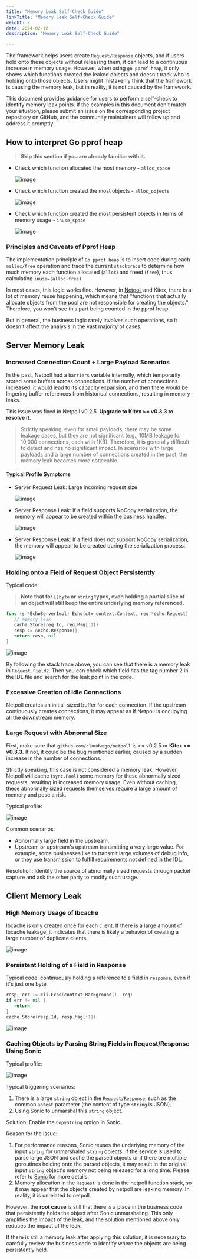 ```yaml
---
title: "Memory Leak Self-Check Guide"
linkTitle: "Memory Leak Self-Check Guide"
weight: 2
date: 2024-02-18
description: "Memory Leak Self-Check Guide"

---
```


The framework helps users create `Request/Response` objects, and if users hold onto these objects without releasing them, it can lead to a continuous increase in memory usage. However, when using `go pprof heap`, it only shows which functions created the leaked objects and doesn't track who is holding onto those objects. Users might mistakenly think that the framework is causing the memory leak, but in reality, it is not caused by the framework.

This document provides guidance for users to perform a self-check to identify memory leak points. If the examples in this document don't match your situation, please submit an issue on the corresponding project repository on GitHub, and the community maintainers will follow up and address it promptly.

## How to interpret Go pprof heap

> **Skip this section if you are already familiar with it.**

- Check which function allocated the most memory - `alloc_space`

  ![image](/img/blog/Kitex_self_check/alloc_space.png)

- Check which function created the most objects - `alloc_objects`

  ![image](/img/blog/Kitex_self_check/alloc_objects.png)

- Check which function created the most persistent objects in terms of memory usage - `inuse_space`

  ![image](/img/blog/Kitex_self_check/inuse_space.png)

### Principles and Caveats of Pprof Heap

The implementation principle of `Go pprof heap` is to insert code during each `malloc/free` operation and trace the current `stacktrace` to determine how much memory each function allocated (`alloc`) and freed (`free`), thus calculating `inuse=(alloc-free)`.

In most cases, this logic works fine. However, in [Netpoll](https://www.cloudwego.io/docs/netpoll/) and Kitex, there is a lot of memory reuse happening, which means that "functions that actually allocate objects from the pool are not responsible for creating the objects." Therefore, you won't see this part being counted in the pprof heap.

But in general, the business logic rarely involves such operations, so it doesn't affect the analysis in the vast majority of cases.

## Server Memory Leak

### Increased Connection Count + Large Payload Scenarios

In the past, Netpoll had a `barriers` variable internally, which temporarily stored some buffers across connections. If the number of connections increased, it would lead to its capacity expansion, and then there would be lingering buffer references from historical connections, resulting in memory leaks.

This issue was fixed in Netpoll v0.2.5. **Upgrade to Kitex >= v0.3.3 to resolve it.**

> Strictly speaking, even for small payloads, there may be some leakage cases, but they are not significant (e.g., 10MB leakage for 10,000 connections, each with 1KB). Therefore, it is generally difficult to detect and has no significant impact. In scenarios with large payloads and a large number of connections created in the past, the memory leak becomes more noticeable.

#### Typical Profile Symptoms

- Server Request Leak: Large incoming request size

  ![image](/img/blog/Kitex_self_check/server_req_leak.png)

- Server Response Leak: If a field supports NoCopy serialization, the memory will appear to be created within the business handler.

  ![image](/img/blog/Kitex_self_check/server_resp_leak.png)

- Server Response Leak: If a field does not support NoCopy serialization, the memory will appear to be created during the serialization process.

  ![image](/img/blog/Kitex_self_check/server_resp_leak2.png)

### Holding onto a Field of Request Object Persistently

Typical code:

> **Note that for `[]byte` or `string` types, even holding a partial slice of an object will still keep the entire underlying memory referenced.**

```go
func (s *EchoServerImpl) Echo(ctx context.Context, req *echo.Request) (*echo.Response, error) {
   // memory leak
   cache.Store(req.Id, req.Msg[:1])
   resp := &echo.Response{}
   return resp, nil
}
```

![image](/img/blog/Kitex_self_check/server_field_leak.png)

By following the stack trace above, you can see that there is a memory leak in `Request.Field2`. Then you can check which field has the tag number 2 in the IDL file and search for the leak point in the code.

### Excessive Creation of Idle Connections

Netpoll creates an initial-sized buffer for each connection. If the upstream continuously creates connections, it may appear as if Netpoll is occupying all the downstream memory.

### Large Request with Abnormal Size

First, make sure that `github.com/cloudwego/netpoll` is >= v0.2.5 or **Kitex >= v0.3.3**. If not, it could be the bug mentioned earlier, caused by a sudden increase in the number of connections.

Strictly speaking, this case is not considered a memory leak. However, Netpoll will cache (`sync.Pool`) some memory for these abnormally sized requests, resulting in increased memory usage. Even without caching, these abnormally sized requests themselves require a large amount of memory and pose a risk.

Typical profile:

![image](/img/blog/Kitex_self_check/big_req.png)

Common scenarios:

- Abnormally large field in the upstream.
- Upstream or upstream's upstream transmitting a very large value. For example, some businesses like to transmit large volumes of debug info, or they use transmission to fulfill requirements not defined in the IDL.

Resolution: Identify the source of abnormally sized requests through packet capture and ask the other party to modify such usage.

## Client Memory Leak

### High Memory Usage of lbcache

lbcache is only created once for each client. If there is a large amount of lbcache leakage, it indicates that there is likely a behavior of creating a large number of duplicate clients.

![image](/img/blog/Kitex_self_check/many_cli.png)

### Persistent Holding of a Field in Response

Typical code: continuously holding a reference to a field in `response`, even if it's just one byte.

```go
resp, err := cli.Echo(context.Background(), req)
if err != nil {
   return
}
cache.Store(resp.Id, resp.Msg[:1])
```

![image](/img/blog/Kitex_self_check/client_field_leak.png)

### Caching Objects by Parsing String Fields in Request/Response Using Sonic

Typical profile:

![image](/img/blog/Kitex_self_check/cache_sonic_obj.png)

Typical triggering scenarios:

1. There is a large `string` object in the `Request/Response`, such as the common `abtest` parameter (the content of type `string` is JSON).
2. Using Sonic to unmarshal this `string` object.

Solution: Enable the `CopyString` option in Sonic.

Reason for the issue:

1. For performance reasons, Sonic reuses the underlying memory of the input `string` for unmarshaled `string` objects. If the service is used to parse large JSON and cache the parsed objects or if there are multiple goroutines holding onto the parsed objects, it may result in the original input `string` object's memory not being released for a long time. Please refer to [Sonic](https://github.com/bytedance/sonic) for more details.
2. Memory allocation in the `Request` is done in the netpoll function stack, so it may appear that the objects created by netpoll are leaking memory. In reality, it is unrelated to netpoll.

However, the **root cause** is still that there is a place in the business code that persistently holds the object after Sonic unmarshaling. This only amplifies the impact of the leak, and the solution mentioned above only reduces the impact of the leak.

If there is still a memory leak after applying this solution, it is necessary to carefully review the business code to identify where the objects are being persistently held.
